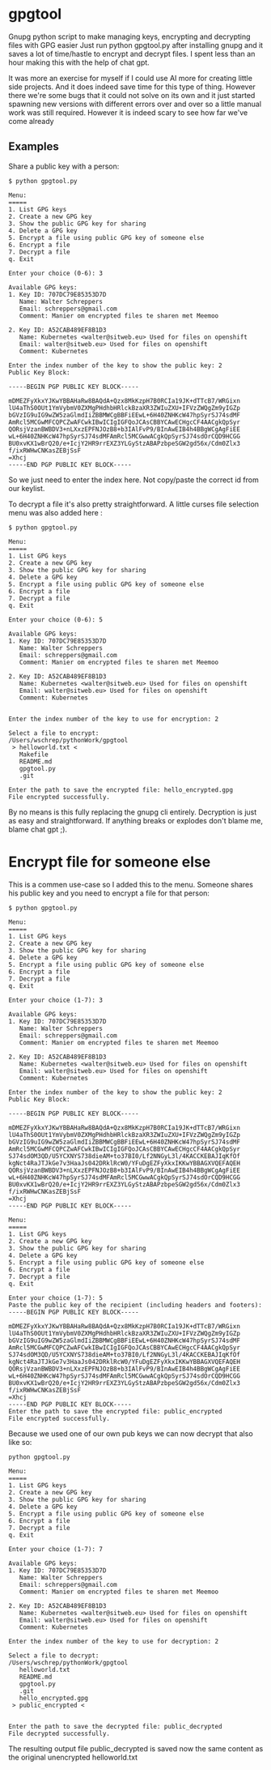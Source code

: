 # gpgtool
Gnupg python script to make managing keys, encrypting and decrypting files with GPG easier
Just run python gpgtool.py after installing gnupg and it saves a lot of time/hastle to encrypt and decrypt files.
I spent less than an hour making this with the help of chat gpt. 

It was more an exercise for myself if I could use
AI more for creating little side projects. And it does indeed save time for this type of thing. However there we're some bugs
that it could not solve on its own and it just started spawning new versions with different errors over and over so a little
manual work was still required. However it is indeed scary to see how far we've come already

## Examples
Share a public key with a person:

```
$ python gpgtool.py

Menu:
=====
1. List GPG keys
2. Create a new GPG key
3. Show the public GPG key for sharing
4. Delete a GPG key
5. Encrypt a file using public GPG key of someone else
6. Encrypt a file
7. Decrypt a file
q. Exit

Enter your choice (0-6): 3

Available GPG keys:
1. Key ID: 707DC79E85353D7D
   Name: Walter Schreppers
   Email: schreppers@gmail.com
   Comment: Manier om encrypted files te sharen met Meemoo

2. Key ID: A52CAB489EF8B1D3
   Name: Kubernetes <walter@sitweb.eu> Used for files on openshift
   Email: walter@sitweb.eu> Used for files on openshift
   Comment: Kubernetes

Enter the index number of the key to show the public key: 2
Public Key Block:

-----BEGIN PGP PUBLIC KEY BLOCK-----

mDMEZFyXkxYJKwYBBAHaRw8BAQdA+Qzx8MkKzpH7B0RCIa19JK+dTTcB7/WRGixn
lU4aThS0OUt1YmVybmV0ZXMgPHdhbHRlckBzaXR3ZWIuZXU+IFVzZWQgZm9yIGZp
bGVzIG9uIG9wZW5zaGlmdIiZBBMWCgBBFiEEwL+6H40ZNHKcW47hpSyrSJ74sdMF
AmRcl5MCGwMFCQPCZwAFCwkIBwICIgIGFQoJCAsCBBYCAwECHgcCF4AACgkQpSyr
QORsjVzanBWBDV3+nLXxzEPFNJOzB8+b3IAlFvP9/BInAwEIB4h4BBgWCgAgFiEE
wL+6H40ZNHKcW47hpSyrSJ74sdMFAmRcl5MCGwwACgkQpSyrSJ74sdOrCQD9HCGG
BU0xvKX1wBrQ20/e+IcjY2HR9rrEXZ3YLGyStzABAPzbpeSGW2gd56x/Cdm0Zlx3
f/ixRWHwCNKasZEBjSsF
=Xhcj
-----END PGP PUBLIC KEY BLOCK-----
```

So we just need to enter the index here. Not copy/paste the correct id from our keylist.

To decrypt a file it's also pretty straightforward. A little curses file selection menu was also added here :
```
$ python gpgtool.py

Menu:
=====
1. List GPG keys
2. Create a new GPG key
3. Show the public GPG key for sharing
4. Delete a GPG key
5. Encrypt a file using public GPG key of someone else
6. Encrypt a file
7. Decrypt a file
q. Exit

Enter your choice (0-6): 5

Available GPG keys:
1. Key ID: 707DC79E85353D7D
   Name: Walter Schreppers
   Email: schreppers@gmail.com
   Comment: Manier om encrypted files te sharen met Meemoo

2. Key ID: A52CAB489EF8B1D3
   Name: Kubernetes <walter@sitweb.eu> Used for files on openshift
   Email: walter@sitweb.eu> Used for files on openshift
   Comment: Kubernetes


Enter the index number of the key to use for encryption: 2

Select a file to encrypt:
/Users/wschrep/pythonWork/gpgtool
 > helloworld.txt <
   Makefile
   README.md
   gpgtool.py
   .git   

Enter the path to save the encrypted file: hello_encrypted.gpg
File encrypted successfully.
```

By no means is this fully replacing the gnupg cli entirely.
Decryption is just as easy and straightforward. 
If anything breaks or explodes don't blame me, blame chat gpt ;).


# Encrypt file for someone else

This is a commen use-case so I added this to the menu. Someone shares his public key and you need to encrypt a file for that person:

```
$ python gpgtool.py

Menu:
=====
1. List GPG keys
2. Create a new GPG key
3. Show the public GPG key for sharing
4. Delete a GPG key
5. Encrypt a file using public GPG key of someone else
6. Encrypt a file
7. Decrypt a file
q. Exit

Enter your choice (1-7): 3

Available GPG keys:
1. Key ID: 707DC79E85353D7D
   Name: Walter Schreppers
   Email: schreppers@gmail.com
   Comment: Manier om encrypted files te sharen met Meemoo

2. Key ID: A52CAB489EF8B1D3
   Name: Kubernetes <walter@sitweb.eu> Used for files on openshift
   Email: walter@sitweb.eu> Used for files on openshift
   Comment: Kubernetes

Enter the index number of the key to show the public key: 2
Public Key Block:

-----BEGIN PGP PUBLIC KEY BLOCK-----

mDMEZFyXkxYJKwYBBAHaRw8BAQdA+Qzx8MkKzpH7B0RCIa19JK+dTTcB7/WRGixn
lU4aThS0OUt1YmVybmV0ZXMgPHdhbHRlckBzaXR3ZWIuZXU+IFVzZWQgZm9yIGZp
bGVzIG9uIG9wZW5zaGlmdIiZBBMWCgBBFiEEwL+6H40ZNHKcW47hpSyrSJ74sdMF
AmRcl5MCGwMFCQPCZwAFCwkIBwICIgIGFQoJCAsCBBYCAwECHgcCF4AACgkQpSyr
SJ74sdOM3QD/U5YCXNYS738dieAM+to37BI0/Lf2NNGyL3l/4KACCKEBAJIqKfOf
kgNct4RaJTJkGe7v3HaaJs042DRklRcW0/YFuDgEZFyXkxIKKwYBBAGXVQEFAQEH
QORsjVzanBWBDV3+nLXxzEPFNJOzB8+b3IAlFvP9/BInAwEIB4h4BBgWCgAgFiEE
wL+6H40ZNHKcW47hpSyrSJ74sdMFAmRcl5MCGwwACgkQpSyrSJ74sdOrCQD9HCGG
BU0xvKX1wBrQ20/e+IcjY2HR9rrEXZ3YLGyStzABAPzbpeSGW2gd56x/Cdm0Zlx3
f/ixRWHwCNKasZEBjSsF
=Xhcj
-----END PGP PUBLIC KEY BLOCK-----

Menu:
=====
1. List GPG keys
2. Create a new GPG key
3. Show the public GPG key for sharing
4. Delete a GPG key
5. Encrypt a file using public GPG key of someone else
6. Encrypt a file
7. Decrypt a file
q. Exit

Enter your choice (1-7): 5
Paste the public key of the recipient (including headers and footers):
-----BEGIN PGP PUBLIC KEY BLOCK-----

mDMEZFyXkxYJKwYBBAHaRw8BAQdA+Qzx8MkKzpH7B0RCIa19JK+dTTcB7/WRGixn
lU4aThS0OUt1YmVybmV0ZXMgPHdhbHRlckBzaXR3ZWIuZXU+IFVzZWQgZm9yIGZp
bGVzIG9uIG9wZW5zaGlmdIiZBBMWCgBBFiEEwL+6H40ZNHKcW47hpSyrSJ74sdMF
AmRcl5MCGwMFCQPCZwAFCwkIBwICIgIGFQoJCAsCBBYCAwECHgcCF4AACgkQpSyr
SJ74sdOM3QD/U5YCXNYS738dieAM+to37BI0/Lf2NNGyL3l/4KACCKEBAJIqKfOf
kgNct4RaJTJkGe7v3HaaJs042DRklRcW0/YFuDgEZFyXkxIKKwYBBAGXVQEFAQEH
QORsjVzanBWBDV3+nLXxzEPFNJOzB8+b3IAlFvP9/BInAwEIB4h4BBgWCgAgFiEE
wL+6H40ZNHKcW47hpSyrSJ74sdMFAmRcl5MCGwwACgkQpSyrSJ74sdOrCQD9HCGG
BU0xvKX1wBrQ20/e+IcjY2HR9rrEXZ3YLGyStzABAPzbpeSGW2gd56x/Cdm0Zlx3
f/ixRWHwCNKasZEBjSsF
=Xhcj
-----END PGP PUBLIC KEY BLOCK-----
Enter the path to save the encrypted file: public_encrypted
File encrypted successfully.
```

Because we used one of our own pub keys we can now decrypt that also like so:

```
python gpgtool.py 

Menu:
=====
1. List GPG keys
2. Create a new GPG key
3. Show the public GPG key for sharing
4. Delete a GPG key
5. Encrypt a file using public GPG key of someone else
6. Encrypt a file
7. Decrypt a file
q. Exit

Enter your choice (1-7): 7

Available GPG keys:
1. Key ID: 707DC79E85353D7D
   Name: Walter Schreppers
   Email: schreppers@gmail.com
   Comment: Manier om encrypted files te sharen met Meemoo

2. Key ID: A52CAB489EF8B1D3
   Name: Kubernetes <walter@sitweb.eu> Used for files on openshift
   Email: walter@sitweb.eu> Used for files on openshift
   Comment: Kubernetes

Enter the index number of the key to use for decryption: 2

Select a file to decrypt:
/Users/wschrep/pythonWork/gpgtool
   helloworld.txt
   README.md
   gpgtool.py
   .git
   hello_encrypted.gpg
 > public_encrypted <


Enter the path to save the decrypted file: public_decrypted
File decrypted successfully.
```
The resulting output file public_decrypted is saved now the same content as the original unencrypted helloworld.txt

